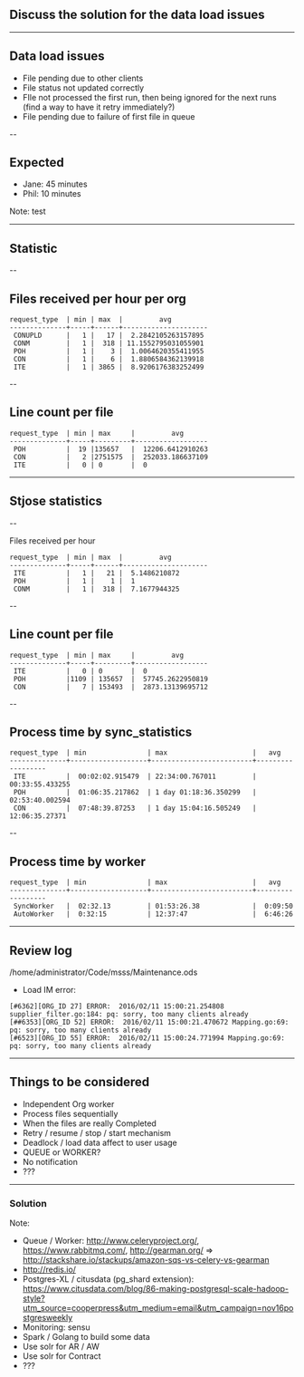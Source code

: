 ## Discuss the solution for the data load issues

---

## Data load issues
- File pending due to other clients
- File status not updated correctly
- FIle not processed the first run, then being ignored for the next runs (find a way to have it retry immediately?)
- File pending due to failure of first file in queue

--

## Expected
- Jane: 45 minutes <!-- .element: class="fragment" data-fragment-index="1" -->
- Phil: 10 minutes <!-- .element: class="fragment" data-fragment-index="2" -->

Note: test

---

## Statistic

--

## Files received per hour per org
```
request_type  | min | max  |         avg         
--------------+-----+------+---------------------
 CONUPLD      |   1 |   17 |  2.2842105263157895
 CONM         |   1 |  318 | 11.1552795031055901
 POH          |   1 |    3 |  1.0064620355411955
 CON          |   1 |    6 |  1.8806584362139918
 ITE          |   1 | 3865 |  8.9206176383252499
```

--

## Line count per file
```
request_type  | min | max     |         avg         
--------------+-----+---------+------------------
 POH          |  19 |135657   |  12206.6412910263
 CON          |   2 |2751575  |  252033.186637109
 ITE          |   0 | 0       |  0
```

---

## Stjose statistics

--

Files received per hour
```
request_type  | min | max  |         avg         
--------------+-----+------+---------------------
 ITE          |   1 |   21 |  5.1486210872
 POH          |   1 |    1 |  1
 CONM         |   1 |  318 |  7.1677944325
```

--

## Line count per file
```
request_type  | min | max     |         avg         
--------------+-----+---------+------------------
 ITE          |   0 | 0       |  0
 POH          |1109 | 135657  |  57745.2622950819
 CON          |   7 | 153493  |  2873.13139695712
```

--

## Process time by sync_statistics
```
request_type  | min               | max                     |   avg         
--------------+-------------------+-------------------------+------------------
 ITE          |  00:02:02.915479  | 22:34:00.767011         |  00:33:55.433255
 POH          |  01:06:35.217862  | 1 day 01:18:36.350299   |  02:53:40.002594
 CON          |  07:48:39.87253   | 1 day 15:04:16.505249   |  12:06:35.27371
```

--

## Process time by worker
```
request_type  | min               | max                     |   avg         
--------------+-------------------+-------------------------+------------------
 SyncWorker   |  02:32.13         | 01:53:26.38             |  0:09:50
 AutoWorker   |  0:32:15          | 12:37:47                |  6:46:26
```

---

## Review log

/home/administrator/Code/msss/Maintenance.ods

- Load IM error:  <!-- .element: class="fragment" data-fragment-index="1" -->
```
[#6362][ORG_ID 27] ERROR:  2016/02/11 15:00:21.254808 supplier_filter.go:184: pq: sorry, too many clients already
[##6353][ORG_ID 52] ERROR:  2016/02/11 15:00:21.470672 Mapping.go:69: pq: sorry, too many clients already
[#6523][ORG_ID 55] ERROR:  2016/02/11 15:00:24.771994 Mapping.go:69: pq: sorry, too many clients already
```

---

## Things to be considered
- Independent Org worker
- Process files sequentially
- When the files are really Completed
- Retry / resume / stop / start mechanism
- Deadlock / load data affect to user usage
- QUEUE or WORKER?
- No notification
- ???

---

### Solution

Note:
- Queue / Worker: http://www.celeryproject.org/, https://www.rabbitmq.com/, http://gearman.org/
=> http://stackshare.io/stackups/amazon-sqs-vs-celery-vs-gearman
- http://redis.io/
- Postgres-XL / citusdata (pg_shard extension): https://www.citusdata.com/blog/86-making-postgresql-scale-hadoop-style?utm_source=cooperpress&utm_medium=email&utm_campaign=nov16postgresweekly
- Monitoring: sensu
- Spark / Golang to build some data
- Use solr for AR / AW
- Use solr for Contract
- ???